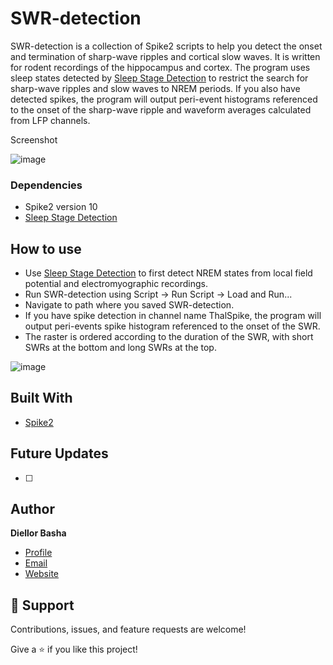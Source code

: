 # SWR-detection

SWR-detection is a collection of Spike2 scripts to help you detect the onset and termination of sharp-wave ripples and cortical slow waves. 
It is written for rodent recordings of the hippocampus and cortex. 
The program uses sleep states detected by [Sleep Stage Detection](https://ced.co.uk/files/scripts/RatSleepAuto.zip) to restrict the search for sharp-wave ripples and slow waves to NREM periods. If you also have detected spikes, the program will output peri-event histograms referenced to the onset of the sharp-wave ripple and waveform averages calculated from LFP channels. 


Screenshot

![image](https://user-images.githubusercontent.com/49167439/212425374-bf55413e-343f-474b-ad57-ed21cdb3cfcd.png)


### Dependencies

- Spike2 version 10
- [Sleep Stage Detection](https://ced.co.uk/files/scripts/RatSleepAuto.zip)

## How to use

- Use [Sleep Stage Detection](https://ced.co.uk/files/scripts/RatSleepAuto.zip) to first detect NREM states from local field potential and electromyographic recordings. 
- Run SWR-detection using Script → Run Script →  Load and Run...
- Navigate to path where you saved SWR-detection.
- If you have spike detection in channel name ThalSpike, the program will output peri-events spike histogram referenced to the onset of the SWR. 
- The raster is ordered according to the duration of the SWR, with short SWRs at the bottom and long SWRs at the top. 

![image](https://user-images.githubusercontent.com/49167439/212425418-1f9b3f0c-0b01-4a6b-8ec0-d22de0b74597.png)


## Built With

- [Spike2](https://ced.co.uk/img/Spike10.pdf)

## Future Updates

- [ ] 

## Author

**Diellor Basha**

- [Profile](https://github.com/DiellorBasha "DiellorBasha")
- [Email](mailto:diellorbasha@gmail.com?subject=Hi "Hi!")
- [Website](https://www.linkedin.com/in/diellor-basha-512b82171/)

## 🤝 Support

Contributions, issues, and feature requests are welcome!

Give a ⭐️ if you like this project!
